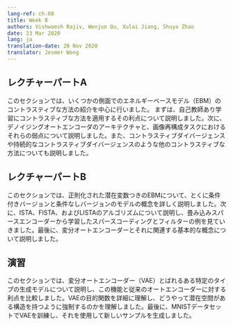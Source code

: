 ```yaml
---
lang-ref: ch.08
title: Week 8
authors: Vishwaesh Rajiv, Wenjun Qu, Xulai Jiang, Shuya Zhao
date: 23 Mar 2020
lang: ja
translation-date: 28 Nov 2020
translator: Jesmer Wong
---
```


<!-- ## Lecture part A -->
## レクチャーパートA

<!-- In this section, we focused on the introduction of contrastive methods in Energy-Based Models in several aspects. First, we discuss the advantage brought by applying contrastive methods in self-supervised learning. Second, we discussed the architecture of denoising autoencoders and their weakness in image reconstruction tasks. We also talked about other contrastive methods, like contrastive divergence and persistent contrastive divergence. -->

このセクションでは、いくつかの側面でのエネルギーベースモデル（EBM）のコントラスティブな方法の紹介を中心に行いました。
まずは、自己教師あり学習にコントラスティブな方法を適用するその利点について説明しました。次に、デノイジングオートエンコーダのアーキテクチャと、画像再構成タスクにおけるそれらの弱点について説明しました。また、コントラスティブダイバージェンスや持続的なコントラスティブダイバージェンスのような他のコントラスティブな方法についても説明しました。


<!-- ## Lecture part B -->
## レクチャーパートB

<!-- In this section, we discussed regularized latent variable EBMs in detail covering concepts of conditional and unconditional versions of these models. We then discussed the algorithms of ISTA, FISTA and LISTA and look at examples of sparse coding and filters learned from convolutional sparse encoders. Finally we talked about Variational Auto-Encoders and the underlying concepts involved. -->

このセクションでは、正則化された潜在変数つきのEBMについて、とくに条件付きバージョンと条件なしバージョンのモデルの概念を詳しく説明しました。次に、ISTA、FISTA、およびLISTAのアルゴリズムについて説明し、畳み込みスパースエンコーダーから学習したスパースコーディングとフィルターの例を見ていきました。最後に、変分オートエンコーダーとそれに関連する基本的な概念について説明しました。


<!-- ## Practicum -->
## 演習

<!-- In this section, we discussed a specific type of generative model called Variational Autoencoders and compared their functionalities and advantages over Classic Autoencoders. We explored the objective function of VAE in detail, understanding how it enforced some structure in the latent space. 
Finally, we implemented and trained a VAE on the MNIST dataset and used it to generate new samples. -->

このセクションでは、変分オートエンコーダー（VAE）とばれるある特定のタイプの生成モデルについて説明し、この機能と従来のオートエンコーダーに対する利点を比較しました。VAEの目的関数を詳細に理解し、どうやって潜在空間がある構造を持つように強制するのかを理解しました。最後に、MNISTデータセットでVAEを訓練し、それを使用して新しいサンプルを生成しました。

